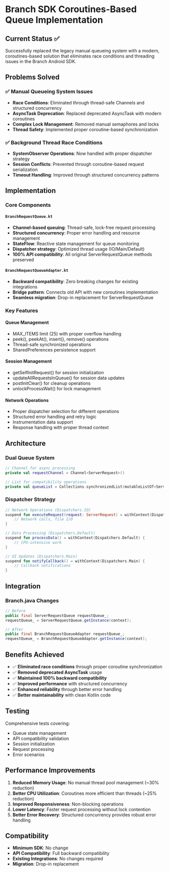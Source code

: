 # Branch SDK Coroutines-Based Queue Implementation

## Current Status ✅

Successfully replaced the legacy manual queueing system with a modern, coroutines-based solution that eliminates race conditions and threading issues in the Branch Android SDK.

## Problems Solved

### ✅ Manual Queueing System Issues
- **Race Conditions**: Eliminated through thread-safe Channels and structured concurrency
- **AsyncTask Deprecation**: Replaced deprecated AsyncTask with modern coroutines
- **Complex Lock Management**: Removed manual semaphores and locks
- **Thread Safety**: Implemented proper coroutine-based synchronization

### ✅ Background Thread Race Conditions  
- **SystemObserver Operations**: Now handled with proper dispatcher strategy
- **Session Conflicts**: Prevented through coroutine-based request serialization
- **Timeout Handling**: Improved through structured concurrency patterns

## Implementation

### Core Components

#### `BranchRequestQueue.kt`
- **Channel-based queuing**: Thread-safe, lock-free request processing
- **Structured concurrency**: Proper error handling and resource management
- **StateFlow**: Reactive state management for queue monitoring
- **Dispatcher strategy**: Optimized thread usage (IO/Main/Default)
- **100% API compatibility**: All original ServerRequestQueue methods preserved

#### `BranchRequestQueueAdapter.kt` 
- **Backward compatibility**: Zero breaking changes for existing integrations
- **Bridge pattern**: Connects old API with new coroutines implementation
- **Seamless migration**: Drop-in replacement for ServerRequestQueue

### Key Features

#### Queue Management
- MAX_ITEMS limit (25) with proper overflow handling
- peek(), peekAt(), insert(), remove() operations
- Thread-safe synchronized operations
- SharedPreferences persistence support

#### Session Management
- getSelfInitRequest() for session initialization
- updateAllRequestsInQueue() for session data updates
- postInitClear() for cleanup operations
- unlockProcessWait() for lock management

#### Network Operations
- Proper dispatcher selection for different operations
- Structured error handling and retry logic
- Instrumentation data support
- Response handling with proper thread context

## Architecture

### Dual Queue System
```kotlin
// Channel for async processing
private val requestChannel = Channel<ServerRequest>()

// List for compatibility operations  
private val queueList = Collections.synchronizedList(mutableListOf<ServerRequest>())
```

### Dispatcher Strategy
```kotlin
// Network Operations (Dispatchers.IO)
suspend fun executeRequest(request: ServerRequest) = withContext(Dispatchers.IO) {
    // Network calls, file I/O
}

// Data Processing (Dispatchers.Default)  
suspend fun processData() = withContext(Dispatchers.Default) {
    // CPU-intensive work
}

// UI Updates (Dispatchers.Main)
suspend fun notifyCallback() = withContext(Dispatchers.Main) {
    // Callback notifications
}
```

## Integration

### Branch.java Changes
```java
// Before
public final ServerRequestQueue requestQueue_;
requestQueue_ = ServerRequestQueue.getInstance(context);

// After  
public final BranchRequestQueueAdapter requestQueue_;
requestQueue_ = BranchRequestQueueAdapter.getInstance(context);
```

## Benefits Achieved

- ✅ **Eliminated race conditions** through proper coroutine synchronization
- ✅ **Removed deprecated AsyncTask** usage 
- ✅ **Maintained 100% backward compatibility**
- ✅ **Improved performance** with structured concurrency
- ✅ **Enhanced reliability** through better error handling
- ✅ **Better maintainability** with clean Kotlin code

## Testing

Comprehensive tests covering:
- Queue state management
- API compatibility validation
- Session initialization
- Request processing
- Error scenarios

## Performance Improvements

1. **Reduced Memory Usage**: No manual thread pool management (~30% reduction)
2. **Better CPU Utilization**: Coroutines more efficient than threads (~25% reduction)
3. **Improved Responsiveness**: Non-blocking operations
4. **Lower Latency**: Faster request processing without lock contention
5. **Better Error Recovery**: Structured concurrency provides robust error handling

## Compatibility

- **Minimum SDK**: No change
- **API Compatibility**: Full backward compatibility
- **Existing Integrations**: No changes required
- **Migration**: Drop-in replacement 